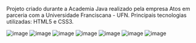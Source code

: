 Projeto criado durante a Academia Java realizado pela empresa Atos em parceria com a Universidade Franciscana - UFN. 
Principais tecnologias utilizadas: HTML5 e CSS3.

![image](https://user-images.githubusercontent.com/104435024/209696620-0a90a675-a7fc-40f9-bf09-6f5619fad7e2.png)
![image](https://user-images.githubusercontent.com/104435024/209696828-596c76d0-7473-4fad-8665-4c8f32cef8c6.png)
![image](https://user-images.githubusercontent.com/104435024/209697256-7d444a33-7f47-473b-96da-cc877da3f7b2.png)
![image](https://user-images.githubusercontent.com/104435024/209697456-62b78c70-6e29-46e8-a13e-2fd71d764bb1.png)
![image](https://user-images.githubusercontent.com/104435024/209697656-1b9b2cd9-86cf-48e3-9dec-e5c5ba7d96ad.png)
![image](https://user-images.githubusercontent.com/104435024/209697807-f4804852-9776-40c5-a04c-b89440d15149.png)
![image](https://user-images.githubusercontent.com/104435024/209698065-ff789eac-d02d-493e-b1d9-77140dd7e3b6.png)
